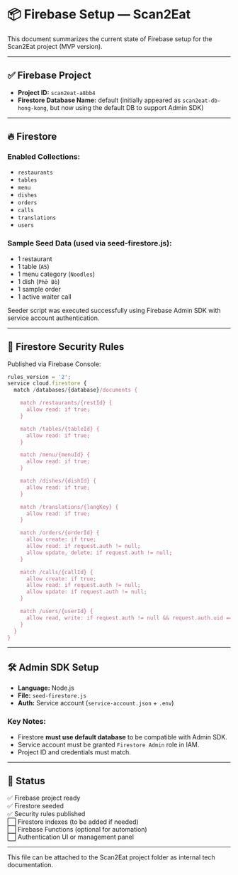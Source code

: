 # 📦 Firebase Setup — Scan2Eat

This document summarizes the current state of Firebase setup for the Scan2Eat project (MVP version).

---

## ✅ Firebase Project
- **Project ID:** `scan2eat-a8bb4`
- **Firestore Database Name:** default (initially appeared as `scan2eat-db-hong-kong`, but now using the default DB to support Admin SDK)

---

## 🔥 Firestore
### Enabled Collections:
- `restaurants`
- `tables`
- `menu`
- `dishes`
- `orders`
- `calls`
- `translations`
- `users`

### Sample Seed Data (used via seed-firestore.js):
- 1 restaurant
- 1 table (`A5`)
- 1 menu category (`Noodles`)
- 1 dish (`Phở Bò`)
- 1 sample order
- 1 active waiter call

Seeder script was executed successfully using Firebase Admin SDK with service account authentication.

---

## 🔐 Firestore Security Rules
Published via Firebase Console:

```ts
rules_version = '2';
service cloud.firestore {
  match /databases/{database}/documents {

    match /restaurants/{restId} {
      allow read: if true;
    }

    match /tables/{tableId} {
      allow read: if true;
    }

    match /menu/{menuId} {
      allow read: if true;
    }

    match /dishes/{dishId} {
      allow read: if true;
    }

    match /translations/{langKey} {
      allow read: if true;
    }

    match /orders/{orderId} {
      allow create: if true;
      allow read: if request.auth != null;
      allow update, delete: if request.auth != null;
    }

    match /calls/{callId} {
      allow create: if true;
      allow read: if request.auth != null;
      allow update: if request.auth != null;
    }

    match /users/{userId} {
      allow read, write: if request.auth != null && request.auth.uid == userId;
    }
  }
}
```

---

## 🛠 Admin SDK Setup
- **Language:** Node.js
- **File:** `seed-firestore.js`
- **Auth:** Service account (`service-account.json` + `.env`)

### Key Notes:
- Firestore **must use default database** to be compatible with Admin SDK.
- Service account must be granted `Firestore Admin` role in IAM.
- Project ID and credentials must match.

---

## 📍 Status
✅ Firebase project ready  
✅ Firestore seeded  
✅ Security rules published  
⬜️ Firestore indexes (to be added if needed)  
⬜️ Firebase Functions (optional for automation)  
⬜️ Authentication UI or management panel

---

This file can be attached to the Scan2Eat project folder as internal tech documentation.
